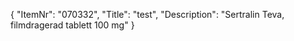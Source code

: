 {
  "ItemNr": "070332",
  "Title": "test",
  "Description": "Sertralin Teva, filmdragerad tablett 100 mg"
}